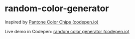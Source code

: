 # random-color-generator
Inspired by [Pantone Color Chips (codepen.io)](https://codepen.io/jackiezen/pen/vYGPQZK)

Live demo in Codepen: [random color generator (codepen.io)](https://codepen.io/penny289/pen/YzaBggG)
